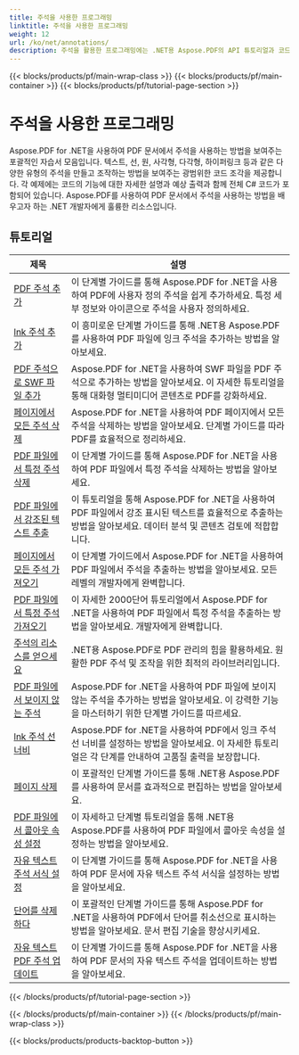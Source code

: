 ```yaml
---
title: 주석을 사용한 프로그래밍
linktitle: 주석을 사용한 프로그래밍
weight: 12
url: /ko/net/annotations/
description: 주석을 활용한 프로그래밍에는 .NET용 Aspose.PDF의 API 튜토리얼과 코드 조각이 포함되어 있으며, 여기에는 주석 추가, 주석 삭제, 주석 정보 가져오기 등의 작업이 포함됩니다.
---
```


{{< blocks/products/pf/main-wrap-class >}}
{{< blocks/products/pf/main-container >}}
{{< blocks/products/pf/tutorial-page-section >}}

# 주석을 사용한 프로그래밍

Aspose.PDF for .NET을 사용하여 PDF 문서에서 주석을 사용하는 방법을 보여주는 포괄적인 자습서 모음입니다. 텍스트, 선, 원, 사각형, 다각형, 하이퍼링크 등과 같은 다양한 유형의 주석을 만들고 조작하는 방법을 보여주는 광범위한 코드 조각을 제공합니다. 각 예제에는 코드의 기능에 대한 자세한 설명과 예상 출력과 함께 전체 C# 코드가 포함되어 있습니다. Aspose.PDF를 사용하여 PDF 문서에서 주석을 사용하는 방법을 배우고자 하는 .NET 개발자에게 훌륭한 리소스입니다.

## 튜토리얼
| 제목 | 설명 |
| --- | --- | 
| [PDF 주석 추가](./addannotation/) | 이 단계별 가이드를 통해 Aspose.PDF for .NET을 사용하여 PDF에 사용자 정의 주석을 쉽게 추가하세요. 특정 세부 정보와 아이콘으로 주석을 사용자 정의하세요. |  
| [lnk 주석 추가](./addlnkannotation/) | 이 흥미로운 단계별 가이드를 통해 .NET용 Aspose.PDF를 사용하여 PDF 파일에 잉크 주석을 추가하는 방법을 알아보세요. |  
| [PDF 주석으로 SWF 파일 추가](./addswffileasannotation/) | Aspose.PDF for .NET을 사용하여 SWF 파일을 PDF 주석으로 추가하는 방법을 알아보세요. 이 자세한 튜토리얼을 통해 대화형 멀티미디어 콘텐츠로 PDF를 강화하세요. |  
| [페이지에서 모든 주석 삭제](./deleteallannotationsfrompage/) | Aspose.PDF for .NET을 사용하여 PDF 페이지에서 모든 주석을 삭제하는 방법을 알아보세요. 단계별 가이드를 따라 PDF를 효율적으로 정리하세요. |  
| [PDF 파일에서 특정 주석 삭제](./deleteparticularannotation/) | 이 단계별 가이드를 통해 Aspose.PDF for .NET을 사용하여 PDF 파일에서 특정 주석을 삭제하는 방법을 알아보세요. |  
| [PDF 파일에서 강조된 텍스트 추출](./extracthighlightedtext/) | 이 튜토리얼을 통해 Aspose.PDF for .NET을 사용하여 PDF 파일에서 강조 표시된 텍스트를 효율적으로 추출하는 방법을 알아보세요. 데이터 분석 및 콘텐츠 검토에 적합합니다. |  
| [페이지에서 모든 주석 가져오기](./getallannotationsfrompage/) | 이 단계별 가이드에서 Aspose.PDF for .NET을 사용하여 PDF 파일에서 주석을 추출하는 방법을 알아보세요. 모든 레벨의 개발자에게 완벽합니다. |  
| [PDF 파일에서 특정 주석 가져오기](./getparticularannotation/) | 이 자세한 2000단어 튜토리얼에서 Aspose.PDF for .NET을 사용하여 PDF 파일에서 특정 주석을 추출하는 방법을 알아보세요. 개발자에게 완벽합니다.  |  
| [주석의 리소스를 얻으세요](./getresourceofannotation/) | .NET용 Aspose.PDF로 PDF 관리의 힘을 활용하세요. 원활한 PDF 주석 및 조작을 위한 최적의 라이브러리입니다. |  
| [PDF 파일에서 보이지 않는 주석](./invisibleannotation/) | Aspose.PDF for .NET을 사용하여 PDF 파일에 보이지 않는 주석을 추가하는 방법을 알아보세요. 이 강력한 기능을 마스터하기 위한 단계별 가이드를 따르세요. |  
| [lnk 주석 선 너비](./lnkannotationlinewidth/) | Aspose.PDF for .NET을 사용하여 PDF에서 잉크 주석 선 너비를 설정하는 방법을 알아보세요. 이 자세한 튜토리얼은 각 단계를 안내하여 고품질 출력을 보장합니다. |  
| [페이지 삭제](./redactpage/) | 이 포괄적인 단계별 가이드를 통해 .NET용 Aspose.PDF를 사용하여 문서를 효과적으로 편집하는 방법을 알아보세요. |  
| [PDF 파일에서 콜아웃 속성 설정](./setcalloutproperty/) | 이 자세하고 단계별 튜토리얼을 통해 .NET용 Aspose.PDF를 사용하여 PDF 파일에서 콜아웃 속성을 설정하는 방법을 알아보세요. |  
| [자유 텍스트 주석 서식 설정](./setfreetextannotationformatting/) | 이 단계별 가이드를 통해 Aspose.PDF for .NET을 사용하여 PDF 문서에 자유 텍스트 주석 서식을 설정하는 방법을 알아보세요. |  
| [단어를 삭제하다](./strikeoutwords/) | 이 포괄적인 단계별 가이드를 통해 Aspose.PDF for .NET을 사용하여 PDF에서 단어를 취소선으로 표시하는 방법을 알아보세요. 문서 편집 기술을 향상시키세요. |  
| [자유 텍스트 PDF 주석 업데이트](./updatefreetextannotation/) | 이 단계별 가이드를 통해 Aspose.PDF for .NET을 사용하여 PDF 문서의 자유 텍스트 주석을 업데이트하는 방법을 알아보세요. |  
{{< /blocks/products/pf/tutorial-page-section >}}

{{< /blocks/products/pf/main-container >}}
{{< /blocks/products/pf/main-wrap-class >}}

{{< blocks/products/products-backtop-button >}}
